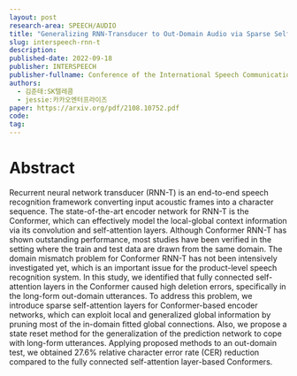 ```yaml
---
layout: post
research-area: SPEECH/AUDIO
title: "Generalizing RNN-Transducer to Out-Domain Audio via Sparse Self-Attention Layers"
slug: interspeech-rnn-t
description:
published-date: 2022-09-18
publisher: INTERSPEECH
publisher-fullname: Conference of the International Speech Communication Association (INTERSPEECH)
authors:
  - 김준태:SK텔레콤
  - jessie:카카오엔터프라이즈
paper: https://arxiv.org/pdf/2108.10752.pdf
code: 
tag:
---
```


# Abstract

Recurrent neural network transducer (RNN-T) is an end-to-end speech recognition framework converting input acoustic frames into a character sequence. The state-of-the-art encoder network for RNN-T is the Conformer, which can effectively model the local-global context information via its convolution and self-attention layers. Although Conformer RNN-T has shown outstanding performance, most studies have been verified in the setting where the train and test data are drawn from the same domain. The domain mismatch problem for Conformer RNN-T has not been intensively investigated yet, which is an important issue for the product-level speech recognition system. In this study, we identified that fully connected self-attention layers in the Conformer caused high deletion errors, specifically in the long-form out-domain utterances. To address this problem, we introduce sparse self-attention layers for Conformer-based encoder networks, which can exploit local and generalized global information by pruning most of the in-domain fitted global connections. Also, we propose a state reset method for the generalization of the prediction network to cope with long-form utterances. Applying proposed methods to an out-domain test, we obtained 27.6% relative character error rate (CER) reduction compared to the fully connected self-attention layer-based Conformers.
